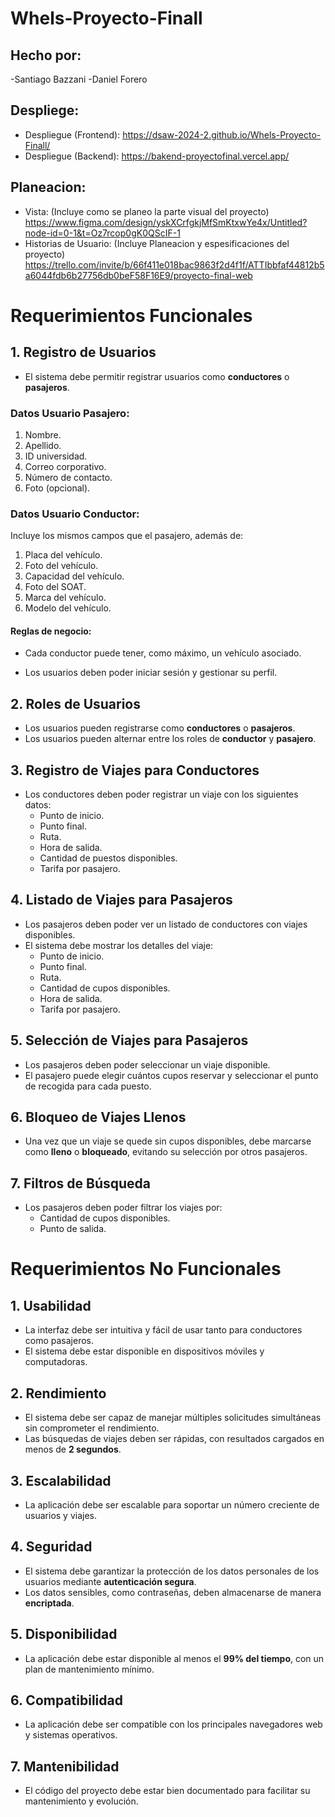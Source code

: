 # Whels-Proyecto-Finall
## Hecho por:
-Santiago Bazzani 
-Daniel Forero

## Despliege:
- Despliegue (Frontend): https://dsaw-2024-2.github.io/Whels-Proyecto-Finall/
- Despliegue (Backend): https://bakend-proyectofinal.vercel.app/

## Planeacion:
- Vista: (Incluye como se planeo la parte visual del proyecto)
  https://www.figma.com/design/yskXCrfgkjMfSmKtxwYe4x/Untitled?node-id=0-1&t=Oz7rcop0gK0QScIF-1
- Historias de Usuario: (Incluye Planeacion y espesificaciones del proyecto)
  https://trello.com/invite/b/66f411e018bac9863f2d4f1f/ATTIbbfaf44812b5a6044fdb6b27756db0beF58F16E9/proyecto-final-web

# Requerimientos Funcionales

## 1. Registro de Usuarios
- El sistema debe permitir registrar usuarios como **conductores** o **pasajeros**.

### Datos Usuario Pasajero:
1. Nombre.
2. Apellido.
3. ID universidad.
4. Correo corporativo.
5. Número de contacto.
6. Foto (opcional).

### Datos Usuario Conductor:
Incluye los mismos campos que el pasajero, además de:
1. Placa del vehículo.
2. Foto del vehículo.
3. Capacidad del vehículo.
4. Foto del SOAT.
5. Marca del vehículo.
6. Modelo del vehículo.

#### Reglas de negocio:
- Cada conductor puede tener, como máximo, un vehículo asociado.

- Los usuarios deben poder iniciar sesión y gestionar su perfil.

## 2. Roles de Usuarios
- Los usuarios pueden registrarse como **conductores** o **pasajeros**.
- Los usuarios pueden alternar entre los roles de **conductor** y **pasajero**.

## 3. Registro de Viajes para Conductores
- Los conductores deben poder registrar un viaje con los siguientes datos:
  - Punto de inicio.
  - Punto final.
  - Ruta.
  - Hora de salida.
  - Cantidad de puestos disponibles.
  - Tarifa por pasajero.

## 4. Listado de Viajes para Pasajeros
- Los pasajeros deben poder ver un listado de conductores con viajes disponibles.
- El sistema debe mostrar los detalles del viaje:
  - Punto de inicio.
  - Punto final.
  - Ruta.
  - Cantidad de cupos disponibles.
  - Hora de salida.
  - Tarifa por pasajero.

## 5. Selección de Viajes para Pasajeros
- Los pasajeros deben poder seleccionar un viaje disponible.
- El pasajero puede elegir cuántos cupos reservar y seleccionar el punto de recogida para cada puesto.

## 6. Bloqueo de Viajes Llenos
- Una vez que un viaje se quede sin cupos disponibles, debe marcarse como **lleno** o **bloqueado**, evitando su selección por otros pasajeros.

## 7. Filtros de Búsqueda
- Los pasajeros deben poder filtrar los viajes por:
  - Cantidad de cupos disponibles.
  - Punto de salida.

# Requerimientos No Funcionales

## 1. Usabilidad
- La interfaz debe ser intuitiva y fácil de usar tanto para conductores como pasajeros.
- El sistema debe estar disponible en dispositivos móviles y computadoras.

## 2. Rendimiento
- El sistema debe ser capaz de manejar múltiples solicitudes simultáneas sin comprometer el rendimiento.
- Las búsquedas de viajes deben ser rápidas, con resultados cargados en menos de **2 segundos**.

## 3. Escalabilidad
- La aplicación debe ser escalable para soportar un número creciente de usuarios y viajes.

## 4. Seguridad
- El sistema debe garantizar la protección de los datos personales de los usuarios mediante **autenticación segura**.
- Los datos sensibles, como contraseñas, deben almacenarse de manera **encriptada**.

## 5. Disponibilidad
- La aplicación debe estar disponible al menos el **99% del tiempo**, con un plan de mantenimiento mínimo.

## 6. Compatibilidad
- La aplicación debe ser compatible con los principales navegadores web y sistemas operativos.

## 7. Mantenibilidad
- El código del proyecto debe estar bien documentado para facilitar su mantenimiento y evolución.
